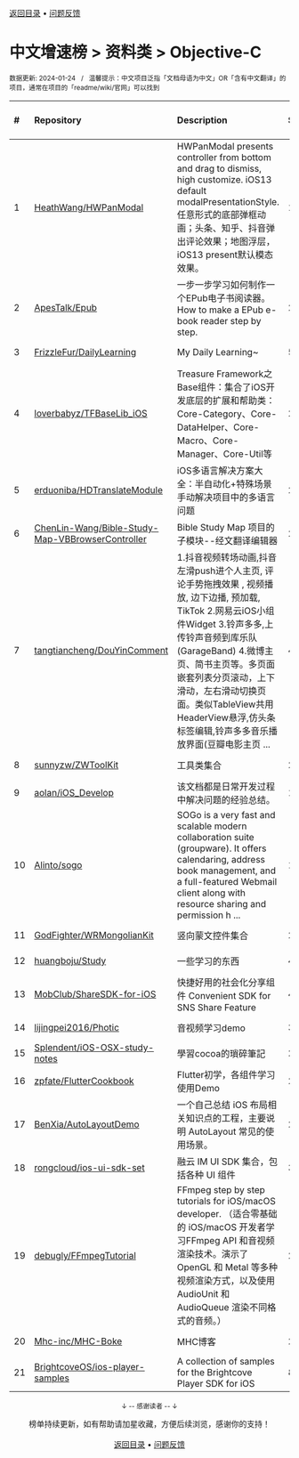 <a href="https://github.com/GrowingGit/GitHub-Chinese-Top-Charts#github中文排行榜">返回目录</a> • <a href="/content/docs/feedback.md">问题反馈</a>

# 中文增速榜 > 资料类 > Objective-C
<sub>数据更新: 2024-01-24&nbsp;&nbsp;&nbsp;/&nbsp;&nbsp;&nbsp;温馨提示：中文项目泛指「文档母语为中文」OR「含有中文翻译」的项目，通常在项目的「readme/wiki/官网」可以找到</sub>

|#|Repository|Description|Stars|Average daily growth|Updated|
|:-|:-|:-|:-|:-|:-|
|1|[HeathWang/HWPanModal](https://github.com/HeathWang/HWPanModal)|HWPanModal presents controller from bottom and drag to dismiss, high customize. iOS13 default modalPresentationStyle. 任意形式的底部弹框动画；头条、知乎、抖音弹出评论效果；地图浮层，iOS13 present默认模态效果。|1118|1|2023-11-23|
|2|[ApesTalk/Epub](https://github.com/ApesTalk/Epub)|一步一步学习如何制作一个EPub电子书阅读器。How to make a EPub e-book reader step by step.|23|0|2023-10-23|
|3|[FrizzleFur/DailyLearning](https://github.com/FrizzleFur/DailyLearning)|My Daily Learning~|56|0|2023-12-15|
|4|[loverbabyz/TFBaseLib_iOS](https://github.com/loverbabyz/TFBaseLib_iOS)|Treasure Framework之Base组件：集合了iOS开发底层的扩展和帮助类：Core-Category、Core-DataHelper、Core-Macro、Core-Manager、Core-Util等|2|0|2023-09-17|
|5|[erduoniba/HDTranslateModule](https://github.com/erduoniba/HDTranslateModule)|iOS多语言解决方案大全：半自动化+特殊场景手动解决项目中的多语言问题|23|0|2024-01-22|
|6|[ChenLin-Wang/Bible-Study-Map-VBBrowserController](https://github.com/ChenLin-Wang/Bible-Study-Map-VBBrowserController)|Bible Study Map 项目的子模块--经文翻译编辑器|2|0|2023-07-28|
|7|[tangtiancheng/DouYinComment](https://github.com/tangtiancheng/DouYinComment)|1.抖音视频转场动画,抖音左滑push进个人主页, 评论手势拖拽效果 , 视频播放, 边下边播, 预加载, TikTok 2.网易云iOS小组件Widget  3.铃声多多,上传铃声音频到库乐队(GarageBand) 4.微博主页、简书主页等。多页面嵌套列表分页滚动，上下滑动，左右滑动切换页面。类似TableView共用HeaderView悬浮,仿头条标签编辑,铃声多多音乐播放界面(豆瓣电影主页 ...|498|0|2023-10-29|
|8|[sunnyzw/ZWToolKit](https://github.com/sunnyzw/ZWToolKit)|工具类集合|2|0|2023-09-12|
|9|[aolan/iOS_Develop](https://github.com/aolan/iOS_Develop)|该文档都是日常开发过程中解决问题的经验总结。|10|0|2024-01-03|
|10|[Alinto/sogo](https://github.com/Alinto/sogo)|SOGo is a very fast and scalable modern collaboration suite (groupware). It offers calendaring, address book management, and a full-featured Webmail client along with resource sharing and permission h ...|1651|0|2024-01-23|
|11|[GodFighter/WRMongolianKit](https://github.com/GodFighter/WRMongolianKit)|竖向蒙文控件集合|2|0|2023-07-31|
|12|[huangboju/Study](https://github.com/huangboju/Study)|一些学习的东西|4|0|2023-11-16|
|13|[MobClub/ShareSDK-for-iOS](https://github.com/MobClub/ShareSDK-for-iOS)|快捷好用的社会化分享组件 Convenient SDK for SNS Share Feature|463|0|2023-08-25|
|14|[lijingpei2016/Photic](https://github.com/lijingpei2016/Photic)|音视频学习demo|3|0|2024-01-21|
|15|[Splendent/iOS-OSX-study-notes](https://github.com/Splendent/iOS-OSX-study-notes)|學習cocoa的瑣碎筆記|2|0|2023-09-21|
|16|[zpfate/FlutterCookbook](https://github.com/zpfate/FlutterCookbook)|Flutter初学，各组件学习使用Demo|2|0|2023-08-08|
|17|[BenXia/AutoLayoutDemo](https://github.com/BenXia/AutoLayoutDemo)|一个自己总结 iOS 布局相关知识点的工程，主要说明 AutoLayout 常见的使用场景。|2|0|2023-07-29|
|18|[rongcloud/ios-ui-sdk-set](https://github.com/rongcloud/ios-ui-sdk-set)|融云 IM UI SDK 集合，包括各种 UI 组件|35|0|2023-12-28|
|19|[debugly/FFmpegTutorial](https://github.com/debugly/FFmpegTutorial)|FFmpeg step by step tutorials for iOS/macOS developer. （适合零基础的 iOS/macOS 开发者学习FFmpeg API 和音视频渲染技术。演示了 OpenGL 和 Metal 等多种视频渲染方式，以及使用 AudioUnit 和 AudioQueue 渲染不同格式的音频。）|263|0|2024-01-15|
|20|[Mhc-inc/MHC-Boke](https://github.com/Mhc-inc/MHC-Boke)|MHC博客|2|0|2023-09-10|
|21|[BrightcoveOS/ios-player-samples](https://github.com/BrightcoveOS/ios-player-samples)|A collection of samples for the Brightcove Player SDK for iOS|85|0|2024-01-05|

<div align="center">
    <p><sub>↓ -- 感谢读者 -- ↓</sub></p>
    榜单持续更新，如有帮助请加星收藏，方便后续浏览，感谢你的支持！
</div>

<br/>

<div align="center"><a href="https://github.com/GrowingGit/GitHub-Chinese-Top-Charts#github中文排行榜">返回目录</a> • <a href="/content/docs/feedback.md">问题反馈</a></div>
